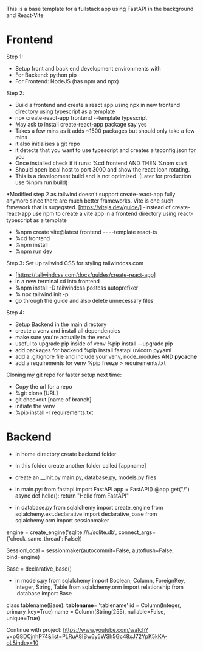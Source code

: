 This is a base template for a fullstack app using FastAPI in the background and React-Vite  

# Frontend

Step 1:
- Setup front and back end development environments with 
- For Backend: python pip
- For Frontend: NodeJS (has npm and npx)

Step 2:
- Build a frontend and create a react app using npx in new frontend directory using typescript as a template
- npx create-react-app frontend --template typescript 
- May ask to install create-react-app package say yes
- Takes a few mins as it adds ~1500 packages but should only take a few mins
- it also initialises a git repo
- it detects that you want to use typescript and creates a tsconfig.json for you
- Once installed check if it runs: %cd frontend AND THEN %npm start
- Should open local host to port 3000 and show the react icon rotating. 
- This is a development build and is not optimized. (Later for production use %npm run build)

*Modified step 2 as tailwind doesn't support create-react-app fully anymore since there are much better frameworks. 
Vite is one such frmework that is sugegsted. [https://vitejs.dev/guide/] 
-instead of create-react-app use npm to create a vite app in a frontend directory using react-typescript as a template
- %npm create vite@latest frontend -- --template react-ts
- %cd frontend 
- %npm install
- %npm run dev

Step 3:
Set up tailwind CSS for styling tailwindcss.com
- [https://tailwindcss.com/docs/guides/create-react-app]
- in a new terminal cd into frontend
- %npm install -D tailwindcss postcss autoprefixer 
- % npx tailwind init -p
- go through the guide and also delete unnecessary files

Step 4:
- Setup Backend in the main directory
- create a venv and install all dependencies
- make sure you're actually in the venv!
- useful to upgrade pip inside of venv %pip install --upgrade pip
- add packages for backend %pip install fastapi uvicorn pyyaml
- add a .gitignore file and include your venv, node_modules AND __pycache__
- add a requirements for venv %pip freeze > requirements.txt

Cloning my git repo for faster setup next time:
- Copy the url for a repo
- %git clone [URL]
- git checkout [name of branch]
- initiate the venv
- %pip install -r requirements.txt

# Backend
- In home directory create backend folder 
- In this folder create another folder called [appname]
- create an __init.py main.py, database.py, models.py files
- in main.py:
from fastapi import FastAPI
app = FastAPI()
@app.get("/")
async def hello():
    return "Hello from FastAPI"

- in database.py
from sqlalchemy import create_engine
from sqlalchemy.ext.declarative import declarative_base
from sqlalchemy.orm import sessionmaker

engine = create_engine('sqlite:///./sqlite.db', connect_args={'check_same_thread': False})

SessionLocal = sessionmaker(autocommit=False, autoflush=False, bind=engine)

Base = declarative_base()

- in models.py
from sqlalchemy import Boolean, Column, ForeignKey, Integer, String, Table
from sqlalchemy.orm import relationship
from .database import Base

class tablename(Base):
    __tablename__= 'tablename'
    id = Column(Integer, primary_key=True)
    name = Column(String(255), nullable=False, unique=True)

Continue with project:
    https://www.youtube.com/watch?v=pG8DCjnhP74&list=PLRuA8IBw6y5WSh5Gc48xJ72YpK5kKA-oL&index=10